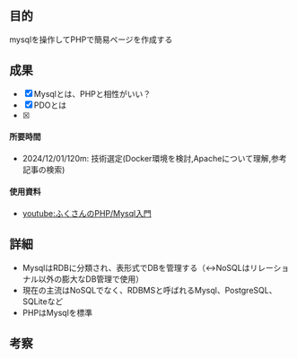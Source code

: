 ## 目的
<!-- 目的(〜を知りたい/〜を実装したい) -->
mysqlを操作してPHPで簡易ページを作成する
## 成果
<!-- 成果(できたこと/できなかったこと) -->
- [x] Mysqlとは、PHPと相性がいい？
- [x] PDOとは
- [x]
#### 所要時間
- 2024/12/01/120m: 技術選定(Docker環境を検討,Apacheについて理解,参考記事の検索)

#### 使用資料
<!-- 使用資料(教材/書籍/ワークシート/Youtube) -->
- [youtube:ふくさんのPHP/Mysql入門](https://youtu.be/ytw2GwWaLvk?si=DoNQuOFRcYzeXYs8)
## 詳細
<!-- 詳細(キーワード/プロセス//具体例を挙げる/今回の課題解決を今後に繋げられる形で記録) -->
- MysqlはRDBに分類され、表形式でDBを管理する（↔︎NoSQLはリレーショナル以外の膨大なDB管理で使用）
- 現在の主流はNoSQLでなく、RDBMSと呼ばれるMysql、PostgreSQL、SQLiteなど
- PHPはMysqlを標準

## 考察
<!-- 考察(今後の展望/) -->
